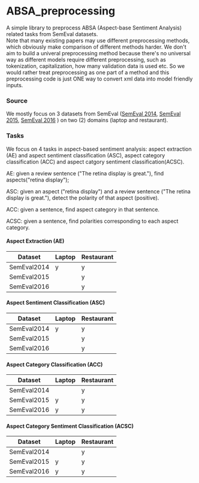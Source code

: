 # ABSA_preprocessing
A simple library to preprocess ABSA (Aspect-base Sentiment Analysis) related tasks from SemEval datasets.  
Note that many existing papers may use different preprocessing methods, which obviously make comparison of different methods harder. We don't aim to build a univeral preprocessing method because there's no universal way as different models require different preprocessing, such as tokenization, capitalization, how many validation data is used etc. So we would rather treat preprocessing as one part of a method and this preprocessing code is just ONE way to convert xml data into model friendly inputs.

### Source
We mostly focus on 3 datasets from SemEval ([SemEval 2014](http://alt.qcri.org/semeval2014/task4/), [SemEval 2015](http://alt.qcri.org/semeval2015/task12/), [SemEval 2016](http://alt.qcri.org/semeval2016/task5/) ) on two (2) domains (laptop and restaurant).

### Tasks

We focus on 4 tasks in aspect-based sentiment analysis: aspect extraction (AE) and aspect sentiment classification (ASC), aspect category classification (ACC) and aspect catgory sentiment classification(ACSC).

AE: given a review sentence ("The retina display is great."), find aspects("retina display");

ASC: given an aspect ("retina display") and a review sentence ("The retina display is great."), detect the polarity of that aspect (positive).

ACC: given a sentence, find aspect category in that sentence.

ACSC: given a sentence, find polarities corresponding to each aspect category.

#### Aspect Extraction (AE)

| Dataset     | Laptop | Restaurant |
|-------------|--------|------------|
| SemEval2014 |   y    |     y      |
| SemEval2015 |        |     y      |
| SemEval2016 |        |     y      |

#### Aspect Sentiment Classification (ASC)

| Dataset     | Laptop | Restaurant |
|-------------|--------|------------|
| SemEval2014 |   y    |     y      |
| SemEval2015 |        |     y      |
| SemEval2016 |        |     y      |

#### Aspect Category Classification (ACC)

| Dataset     | Laptop | Restaurant |
|-------------|--------|------------|
| SemEval2014 |        |     y      |
| SemEval2015 |   y    |     y      |
| SemEval2016 |   y    |     y      |


#### Aspect Category Sentiment Classification (ACSC)

| Dataset     | Laptop | Restaurant |
|-------------|--------|------------|
| SemEval2014 |        |     y      |
| SemEval2015 |   y    |     y      |
| SemEval2016 |   y    |     y      |

